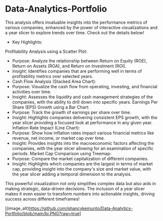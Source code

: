 # Data-Analytics-Portfolio

This analysis offers invaluable insights into the performance metrics of various companies, enhanced by the power of interactive visualizations and a year slicer to explore trends over time. Check out the details below!
- Key Highlights:
  
Profitability Analysis using a Scatter Plot:
- Purpose: Analyze the relationship between Return on Equity (ROE), Return on Assets (ROA), and Return on Investment (ROI).
- Insight: Identifies companies that are performing well in terms of profitability metrics over selected years.
- Cash Flow Analysis (Stacked Area Chart):
- Purpose: Visualize the cash flow from operating, investing, and financial activities over time.
- Insight: Assesses the liquidity and cash management strategies of the companies, with the ability to drill down into specific years.
Earnings Per Share (EPS) Growth using a Bar Chart:
- Purpose: Track the growth of earnings per share over time.
- Insight: Highlights companies delivering consistent EPS growth, with the year slicer providing a focused look at performance in any given year.
Inflation Rate Impact (Line Chart):
- Purpose: Show how inflation rates impact various financial metrics like revenue, net income, or market cap over time.
- Insight: Provides insights into the macroeconomic factors affecting the companies, with the year slicer allowing for an examination of specific periods.
Market Cap Comparison using Treemap:
- Purpose: Compare the market capitalization of different companies.
- Insight: Highlights which companies are the largest in terms of market cap, providing insight into the company's size and market value, with the year slicer adding a temporal dimension 
  to the analysis.

This powerful visualization not only simplifies complex data but also aids in making strategic, data-driven decisions. The inclusion of a year slicer makes it even easier to transform numbers into actionable insights, driving success across different timeframes!


[(image_alt)https://github.com/phancykemunto/Data-Analytics-Portfolio/blob/main/bi.PNG?raw=true]






